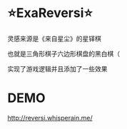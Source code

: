 # ⭐ExaReversi⭐

灵感来源是《来自星尘》的星铎棋

也就是三角形棋子六边形棋盘的黑白棋（

实现了游戏逻辑并且添加了一些效果

# DEMO

http://reversi.whisperain.me/